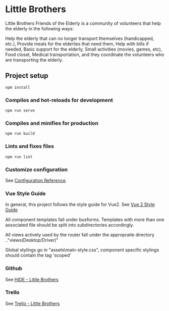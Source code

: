 # Little Brothers

Little Brothers Friends of the Elderly is a community of volunteers that help the elderly in the following ways:

Help the elderly that can no longer transport themselves (handicapped, etc.), Provide meals for the elderlies that need them, Help with bills if needed, Basic support for the elderly, Small activities (movies, games, etc), Food closet, Medical transportation, and they coordinate the volunteers who are transporting the elderly.

## Project setup
```
npm install
```

### Compiles and hot-reloads for development
```
npm run serve
```

### Compiles and minifies for production
```
npm run build
```

### Lints and fixes files
```
npm run lint
```

### Customize configuration
See [Configuration Reference](https://cli.vuejs.org/config/).

### Vue Style Guide
In general, this project follows the style guide for Vue2. See [Vue 2 Style Guide](https://vuejs.org/v2/style-guide/)

All component templates fall under busforms. Templates with more than one associated file should be split into subdirectories accordingly. 

All views actively used by the router fall under the appropraite directory .."views\(Desktop/Driver)"

Global stylings go in "assets\main-style.css", component specific stylings should contain the tag 'scoped'

### Github
See [HIDE - Little Brothers](https://github.com/MTUHIDE/little-brothers)

### Trello
See [Trello - Little Brothers](https://trello.com/b/sP6R2ouR/little-brothers)